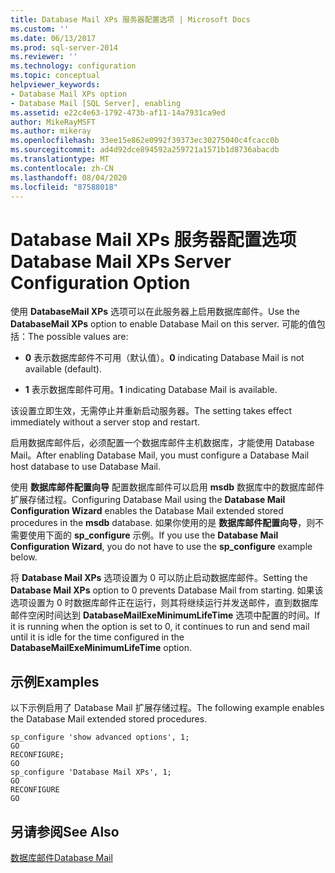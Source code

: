 ```yaml
---
title: Database Mail XPs 服务器配置选项 | Microsoft Docs
ms.custom: ''
ms.date: 06/13/2017
ms.prod: sql-server-2014
ms.reviewer: ''
ms.technology: configuration
ms.topic: conceptual
helpviewer_keywords:
- Database Mail XPs option
- Database Mail [SQL Server], enabling
ms.assetid: e22c4e63-1792-473b-af11-14a7931ca9ed
author: MikeRayMSFT
ms.author: mikeray
ms.openlocfilehash: 33ee15e862e0992f39373ec30275040c4fcacc0b
ms.sourcegitcommit: ad4d92dce894592a259721a1571b1d8736abacdb
ms.translationtype: MT
ms.contentlocale: zh-CN
ms.lasthandoff: 08/04/2020
ms.locfileid: "87588018"
---
```

# <a name="database-mail-xps-server-configuration-option"></a><span data-ttu-id="60c0c-102">Database Mail XPs 服务器配置选项</span><span class="sxs-lookup"><span data-stu-id="60c0c-102">Database Mail XPs Server Configuration Option</span></span>
  <span data-ttu-id="60c0c-103">使用 **DatabaseMail XPs** 选项可以在此服务器上启用数据库邮件。</span><span class="sxs-lookup"><span data-stu-id="60c0c-103">Use the **DatabaseMail XPs** option to enable Database Mail on this server.</span></span> <span data-ttu-id="60c0c-104">可能的值包括：</span><span class="sxs-lookup"><span data-stu-id="60c0c-104">The possible values are:</span></span>  
  
-   <span data-ttu-id="60c0c-105">**0** 表示数据库邮件不可用（默认值）。</span><span class="sxs-lookup"><span data-stu-id="60c0c-105">**0** indicating Database Mail is not available (default).</span></span>  
  
-   <span data-ttu-id="60c0c-106">**1** 表示数据库邮件可用。</span><span class="sxs-lookup"><span data-stu-id="60c0c-106">**1** indicating Database Mail is available.</span></span>  
  
 <span data-ttu-id="60c0c-107">该设置立即生效，无需停止并重新启动服务器。</span><span class="sxs-lookup"><span data-stu-id="60c0c-107">The setting takes effect immediately without a server stop and restart.</span></span>  
  
 <span data-ttu-id="60c0c-108">启用数据库邮件后，必须配置一个数据库邮件主机数据库，才能使用 Database Mail。</span><span class="sxs-lookup"><span data-stu-id="60c0c-108">After enabling Database Mail, you must configure a Database Mail host database to use Database Mail.</span></span>  
  
 <span data-ttu-id="60c0c-109">使用 **数据库邮件配置向导** 配置数据库邮件可以启用 **msdb** 数据库中的数据库邮件扩展存储过程。</span><span class="sxs-lookup"><span data-stu-id="60c0c-109">Configuring Database Mail using the **Database Mail Configuration Wizard** enables the Database Mail extended stored procedures in the **msdb** database.</span></span> <span data-ttu-id="60c0c-110">如果你使用的是 **数据库邮件配置向导**，则不需要使用下面的 **sp_configure** 示例。</span><span class="sxs-lookup"><span data-stu-id="60c0c-110">If you use the **Database Mail Configuration Wizard**, you do not have to use the **sp_configure** example below.</span></span>  
  
 <span data-ttu-id="60c0c-111">将 **Database Mail XPs** 选项设置为 0 可以防止启动数据库邮件。</span><span class="sxs-lookup"><span data-stu-id="60c0c-111">Setting the **Database Mail XPs** option to 0 prevents Database Mail from starting.</span></span> <span data-ttu-id="60c0c-112">如果该选项设置为 0 时数据库邮件正在运行，则其将继续运行并发送邮件，直到数据库邮件空闲时间达到 **DatabaseMailExeMinimumLifeTime** 选项中配置的时间。</span><span class="sxs-lookup"><span data-stu-id="60c0c-112">If it is running when the option is set to 0, it continues to run and send mail until it is idle for the time configured in the **DatabaseMailExeMinimumLifeTime** option.</span></span>  
  
## <a name="examples"></a><span data-ttu-id="60c0c-113">示例</span><span class="sxs-lookup"><span data-stu-id="60c0c-113">Examples</span></span>  
 <span data-ttu-id="60c0c-114">以下示例启用了 Database Mail 扩展存储过程。</span><span class="sxs-lookup"><span data-stu-id="60c0c-114">The following example enables the Database Mail extended stored procedures.</span></span>  
  
```  
sp_configure 'show advanced options', 1;  
GO  
RECONFIGURE;  
GO  
sp_configure 'Database Mail XPs', 1;  
GO  
RECONFIGURE  
GO  
```  
  
## <a name="see-also"></a><span data-ttu-id="60c0c-115">另请参阅</span><span class="sxs-lookup"><span data-stu-id="60c0c-115">See Also</span></span>  
 [<span data-ttu-id="60c0c-116">数据库邮件</span><span class="sxs-lookup"><span data-stu-id="60c0c-116">Database Mail</span></span>](../../relational-databases/database-mail/database-mail.md)  
  
  
